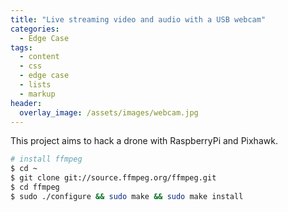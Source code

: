```yaml
---
title: "Live streaming video and audio with a USB webcam"
categories:
  - Edge Case
tags:
  - content
  - css
  - edge case
  - lists
  - markup
header:
  overlay_image: /assets/images/webcam.jpg
---
```


This project aims to hack a drone with RaspberryPi and Pixhawk.


```bash
# install ffmpeg
$ cd ~
$ git clone git://source.ffmpeg.org/ffmpeg.git
$ cd ffmpeg
$ sudo ./configure && sudo make && sudo make install
```
